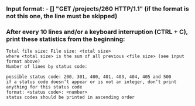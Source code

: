 ### Input format: <IP Address> - [<date>] "GET /projects/260 HTTP/1.1" <status code> <file size> (if the format is not this one, the line must be skipped)

### After every 10 lines and/or a keyboard interruption (CTRL + C), print these statistics from the beginning:

    Total file size: File size: <total size>
    where <total size> is the sum of all previous <file size> (see input format above)
    Number of lines by status code:

    possible status code: 200, 301, 400, 401, 403, 404, 405 and 500
    if a status code doesn’t appear or is not an integer, don’t print anything for this status code
    format: <status code>: <number>
    status codes should be printed in ascending order
